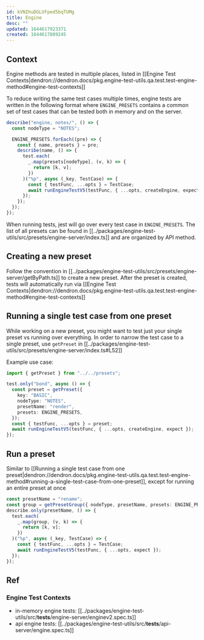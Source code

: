```yaml
---
id: kVNIhuDGLVFped5bqTUMg
title: Engine
desc: ""
updated: 1644617923371
created: 1644617889245
---
```


## Context

Engine methods are tested in multiple places, listed in [[Engine Test Contexts|dendron://dendron.docs/pkg.engine-test-utils.qa.test.test-engine-method#engine-test-contexts]]

To reduce writing the same test cases multiple times, engine tests are written in the following format where `ENGINE_PRESETS` contains a common set of test cases that can be tested both in memory and on the server.

```ts
describe("engine, notes/", () => {
  const nodeType = "NOTES";

  ENGINE_PRESETS.forEach((pre) => {
    const { name, presets } = pre;
    describe(name, () => {
      test.each(
        _.map(presets[nodeType], (v, k) => {
          return [k, v];
        })
      )("%p", async (_key, TestCase) => {
        const { testFunc, ...opts } = TestCase;
        await runEngineTestV5(testFunc, { ...opts, createEngine, expect });
      });
    });
  });
});
```

When running tests, jest will go over every test case in `ENGINE_PRESETS`.
The list of all presets can be found in [[../packages/engine-test-utils/src/presets/engine-server/index.ts]] and are organized by API method.

## Creating a new preset

Follow the convention in [[../packages/engine-test-utils/src/presets/engine-server/getByPath.ts]] to create a new preset.
After the preset is created, tests will automatically run via [[Engine Test Contexts|dendron://dendron.docs/pkg.engine-test-utils.qa.test.test-engine-method#engine-test-contexts]]

## Running a single test case from one preset

While working on a new preset, you might want to test just your single preset vs running over everything.
In order to narrow the test case to a single preset, use `getPreset` in [[../packages/engine-test-utils/src/presets/engine-server/index.ts#L52]]

Example use case:

```ts
import { getPreset } from "../../presets";

test.only("bond", async () => {
  const preset = getPreset({
    key: "BASIC",
    nodeType: "NOTES",
    presetName: "render",
    presets: ENGINE_PRESETS,
  });
  const { testFunc, ...opts } = preset;
  await runEngineTestV5(testFunc, { ...opts, createEngine, expect });
});
```

## Run a preset

Similar to [[Running a single test case from one preset|dendron://dendron.docs/pkg.engine-test-utils.qa.test.test-engine-method#running-a-single-test-case-from-one-preset]], except for running an entire preset at once

```ts
const presetName = "rename";
const group = getPresetGroup({ nodeType, presetName, presets: ENGINE_PRESETS });
describe.only(presetName, () => {
  test.each(
    _.map(group, (v, k) => {
      return [k, v];
    })
  )("%p", async (_key, TestCase) => {
    const { testFunc, ...opts } = TestCase;
    await runEngineTestV5(testFunc, { ...opts, expect });
  });
});
```

## Ref

### Engine Test Contexts

- in-memory engine tests: [[../packages/engine-test-utils/src/__tests__/engine-server/enginev2.spec.ts]]
- api engine tests: [[../packages/engine-test-utils/src/__tests__/api-server/engine.spec.ts]]
